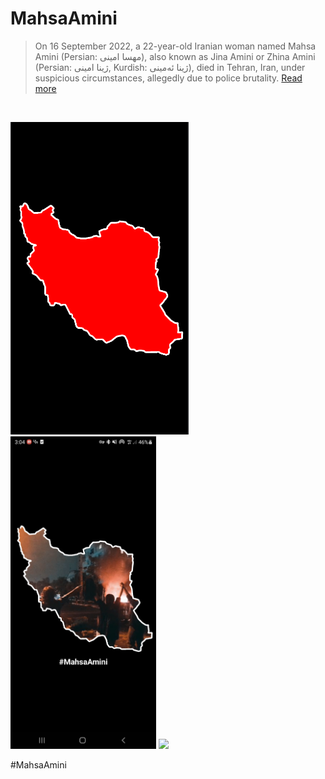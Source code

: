 # MahsaAmini
 
 > On 16 September 2022, a 22-year-old Iranian woman named Mahsa Amini (Persian: مهسا امینی), also known as Jina Amini or Zhina Amini (Persian: ژینا امینی, Kurdish: ژینا ئەمینی), died in Tehran, Iran, under suspicious circumstances, allegedly due to police brutality. [Read more](https://en.wikipedia.org/wiki/Death_of_Mahsa_Amini)

<br>

<img src="./images/map.png" height=500/> <img src="./images/screen.jpg" height=500/> <img src="./images/output.gif" height=500/>

#MahsaAmini
